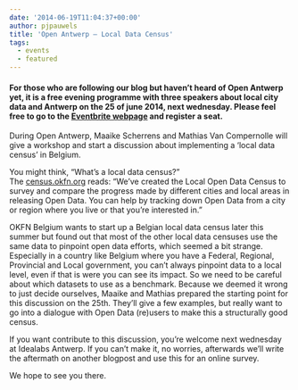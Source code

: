 ```yaml
---
date: '2014-06-19T11:04:37+00:00'
author: pjpauwels
title: 'Open Antwerp – Local Data Census'
tags:
  - events
  - featured
---
```


#### For those who are following our blog but haven’t heard of Open Antwerp yet, it is a free evening programme with three speakers about local city data and Antwerp on the 25 of june 2014, next wednesday. Please feel free to go to the [Eventbrite webpage](http://www.eventbrite.com/e/open-antwerp-registration-11919219707?aff=eorg) and register a seat.

During Open Antwerp, Maaike Scherrens and Mathias Van Compernolle will give a workshop and start a discussion about implementing a ‘local data census’ in Belgium.

You might think, “What’s a local data census?”  
The [census.okfn.org](http://meta.census.okfn.org/) reads: “We’ve created the Local Open Data Census to survey and compare the progress made by different cities and local areas in releasing Open Data. You can help by tracking down Open Data from a city or region where you live or that you’re interested in.”

OKFN Belgium wants to start up a Belgian local data census later this summer but found out that most of the other local data censuses use the same data to pinpoint open data efforts, which seemed a bit strange. Especially in a country like Belgium where you have a Federal, Regional, Provincial and Local government, you can’t always pinpoint data to a local level, even if that is were you can see its impact. So we need to be careful about which datasets to use as a benchmark. Because we deemed it wrong to just decide ourselves, Maaike and Mathias prepared the starting point for this discussion on the 25th. They’ll give a few examples, but really want to go into a dialogue with Open Data (re)users to make this a structurally good census.

If you want contribute to this discussion, you’re welcome next wednesday at Idealabs Antwerp. If you can’t make it, no worries, afterwards we’ll write the aftermath on another blogpost and use this for an online survey.

We hope to see you there.
